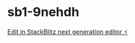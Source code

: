 # sb1-9nehdh

[Edit in StackBlitz next generation editor ⚡️](https://stackblitz.com/~/github.com/zaidlab/sb1-9nehdh)
